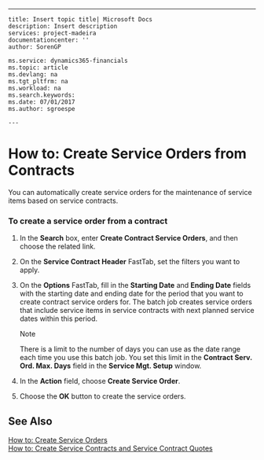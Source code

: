 ---
    title: Insert topic title| Microsoft Docs
    description: Insert description
    services: project-madeira
    documentationcenter: ''
    author: SorenGP

    ms.service: dynamics365-financials
    ms.topic: article
    ms.devlang: na
    ms.tgt_pltfrm: na
    ms.workload: na
    ms.search.keywords:
    ms.date: 07/01/2017
    ms.author: sgroespe

    ---
# How to: Create Service Orders from Contracts
You can automatically create service orders for the maintenance of service items based on service contracts.  
  
### To create a service order from a contract  
  
1.  In the **Search** box, enter **Create Contract Service Orders**, and then choose the related link.  
  
2.  On the **Service Contract Header** FastTab, set the filters you want to apply.  
  
3.  On the **Options** FastTab, fill in the **Starting Date** and **Ending Date** fields with the starting date and ending date for the period that you want to create contract service orders for. The batch job creates service orders that include service items in service contracts with next planned service dates within this period.  
  
    > [!NOTE]  
    >  There is a limit to the number of days you can use as the date range each time you use this batch job. You set this limit in the **Contract Serv. Ord. Max. Days** field in the **Service Mgt. Setup** window.  
  
4.  In the **Action** field, choose **Create Service Order**.  
  
5.  Choose the **OK** button to create the service orders.  
  
## See Also  
 [How to: Create Service Orders](../Service/how-to-create-service-orders.md)   
 [How to: Create Service Contracts and Service Contract Quotes](../Service/how-to-create-service-contracts-and-service-contract-quotes.md)